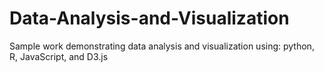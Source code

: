 # Data-Analysis-and-Visualization
Sample work demonstrating data analysis and visualization using: python, R, JavaScript, and D3.js
